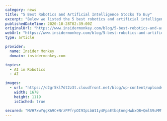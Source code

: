 ```yaml
---
category: news
title: "5 Best Robotics and Artificial Intelligence Stocks To Buy"
excerpt: "Below we listed the 5 best robotics and artificial intelligence stocks to buy according to hedge funds. For a detailed analysis and a more comprehensive list please see Top 10 Robotics and Artificial Intelligence Stocks To Buy. Unfortunately it is too late ..."
publishedDateTime: 2020-10-28T02:39:00Z
originalUrl: "https://www.insidermonkey.com/blog/5-best-robotics-and-artificial-intelligence-stocks-to-buy-887877/"
webUrl: "https://www.insidermonkey.com/blog/5-best-robotics-and-artificial-intelligence-stocks-to-buy-887877/"
type: article

provider:
  name: Insider Monkey
  domain: insidermonkey.com

topics:
  - AI in Robotics
  - AI

images:
  - url: "https://d2gr5kl7dt2z3t.cloudfront.net/blog/wp-content/uploads/2017/01/17135035/50882921_ml.jpg"
    width: 1678
    height: 1119
    isCached: true

secured: "MVH7xwYqgXA9C+NrzPPfrpOI9IpLbW11y4FpaEtbqtnngHwbxQB+QmlS9uMMf9QyCPB2gB5/J5b7h6cx76bWwMd63i+jf5UvYDhWwBJDcpsLvlf1Q5Q00513skrEiDx18MV+/spNOeb3QPiI2P5vDfC7eZmhrGFbEdNl5cxrnMRoqLWj39XQ4cRxTV2Dh/hYaM0x5vgNKPw6stxY7JiEx32Y3Q+Xqztvm1OkyE3nWCTxJAhEXQkcc1L4g3NXCic2SmjfiaY4CmfD+sK+mF88wl45wPnU8LfflALrdP/e/Npbb5GNcxw6UujX3uXt4aMyKY1qORqxQrCk2faymL1fnHCCb2YPFCgH06Y5oXhIFMo=;PDqm2CHha4PxMQiLJ/mQ6g=="
---
```


